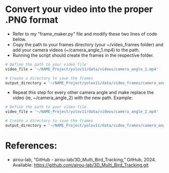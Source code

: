 # Convert your video into the proper .PNG format
- Refer to my "frame_maker.py" file and modify these two lines of code below.
- Copy the path to your frames directory (your ~/video_frames folder) and add your camera videos (~/camera_angle_1.mp4) to the path.
- Running the script should create the frames in the respective folder.
```bash
# Define the path to your video file
video_file = '~/NAME_Project/yolov11/data/videos/camera_angle_1.mp4'

# Create a directory to save the frames
output_directory = '~/NAME_Project/yolov11/data/video_frames/camera_angle_1'
```

- Repeat this step for every other camera angle and make replace the video (ie, ~/camera_angle_2) with the new path. Example:
```bash
# Define the path to your video file
video_file = '~/NAME_Project/yolov11/data/videos/camera_angle_2.mp4'

# Create a directory to save the frames
output_directory = '~/NAME_Project/yolov11/data/video_frames/camera_angle_1'
```

# References:
- airou-lab, “GitHub - airou-lab/3D_Multi_Bird_Tracking,” GitHub, 2024. Available: https://github.com/airou-lab/3D_Multi_Bird_Tracking.git
